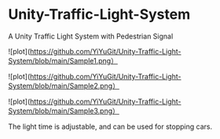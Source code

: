 # Unity-Traffic-Light-System
 A Unity Traffic Light System with Pedestrian Signal
 


 ![plot](https://github.com/YiYuGit/Unity-Traffic-Light-System/blob/main/Sample1.png）

 ![plot](https://github.com/YiYuGit/Unity-Traffic-Light-System/blob/main/Sample2.png）

 ![plot](https://github.com/YiYuGit/Unity-Traffic-Light-System/blob/main/Sample3.png）

 The light time is adjustable, and can be used for stopping cars.
